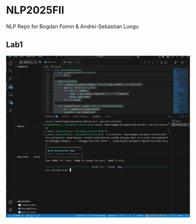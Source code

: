 # NLP2025FII

NLP Repo for Bogdan Fomin & Andrei-Sebastian Lungu

## Lab1
![Demo](./assets/lab1.gif)
